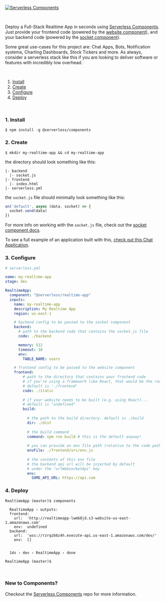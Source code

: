 

[![Serverless Components](https://s3.amazonaws.com/assets.github.serverless/readme-serverless-realtime-application-1.png)](http://serverless.com)

&nbsp;

Deploy a Full-Stack Realtime App in seconds using [Serverless Components](https://github.com/serverless/components). Just provide your frontend code (powered by the [website component](https://github.com/serverless-components/Website)), and your backend code (powered by the [socket component](https://github.com/serverless-components/Socket)).

Some great use-cases for this project are: Chat Apps, Bots, Notification systems, Charting Dashboards, Stock Tickers and more.  As always, consider a serverless stack like this if you are looking to deliver software or features with incredibly low overhead.

&nbsp;

1. [Install](#1-install)
2. [Create](#2-create)
3. [Configure](#3-configure)
4. [Deploy](#4-deploy)

&nbsp;


### 1. Install

```console
$ npm install -g @serverless/components
```

### 2. Create

```console
$ mkdir my-realtime-app && cd my-realtime-app
```

the directory should look something like this:


```
|- backend
  |- socket.js
|- frontend
  |- index.html
|- serverless.yml

```

the `socket.js` file should minimally look something like this:

```js
on('default', async (data, socket) => {
  socket.send(data)
})

```

For more info on working with the `socket.js` file, check out the [socket component docs](https://github.com/serverless-components/socket).

To see a full example of an application built with this, [check out this Chat Application](https://github.com/serverless-components/ChatApp).

### 3. Configure

```yml
# serverless.yml

name: my-realtime-app
stage: dev

RealtimeApp:
  component: "@serverless/realtime-app"
  inputs:
    name: my-realtime-app
    description: My Realtime App
    region: us-east-1

    # backend config to be passed to the socket component
    backend:
      # path to the backend code that contains the socket.js file
      code: ./backend

      memory: 512
      timeout: 10
      env:
        TABLE_NAME: users

    # frontend config to be passed to the website component
    frontend:
        # path to the directory that contains your frontend code
        # if you're using a framework like React, that would be the root of your frontend project, otherwise it'd be where index.html lives.
        # default is './frontend'
        code: ./static
        
        # if your website needs to be built (e.g. using React)...
        # default is "undefined"
        build:
        
          # the path to the build directory. default is ./build
          dir: ./dist
          
          # the build command
          command: npm run build # this is the default anyway!
          
          # you can provide an env file path (relative to the code path above) to be generated for use by your frontend code. By default it's './src/env.js'
          envFile: ./frontend/src/env.js
          
          # the contents of this env file
          # the backend api url will be injected by default
          # under the "urlWebsocketApi" key
          env:
            SOME_API_URL: https://api.com
```

### 4. Deploy

```console
RealtimeApp (master)$ ️components

  RealtimeApp › outputs:
  frontend: 
    url:  'http://realtimeapp-lwmb8jd.s3-website-us-east-1.amazonaws.com'
    env:  undefined
  backend: 
    url:  'wss://rzrqzb6z4h.execute-api.us-east-1.amazonaws.com/dev/'
    env:  []


  14s › dev › RealtimeApp › done

RealtimeApp (master)$

```

&nbsp;

### New to Components?

Checkout the [Serverless Components](https://github.com/serverless/components) repo for more information.
